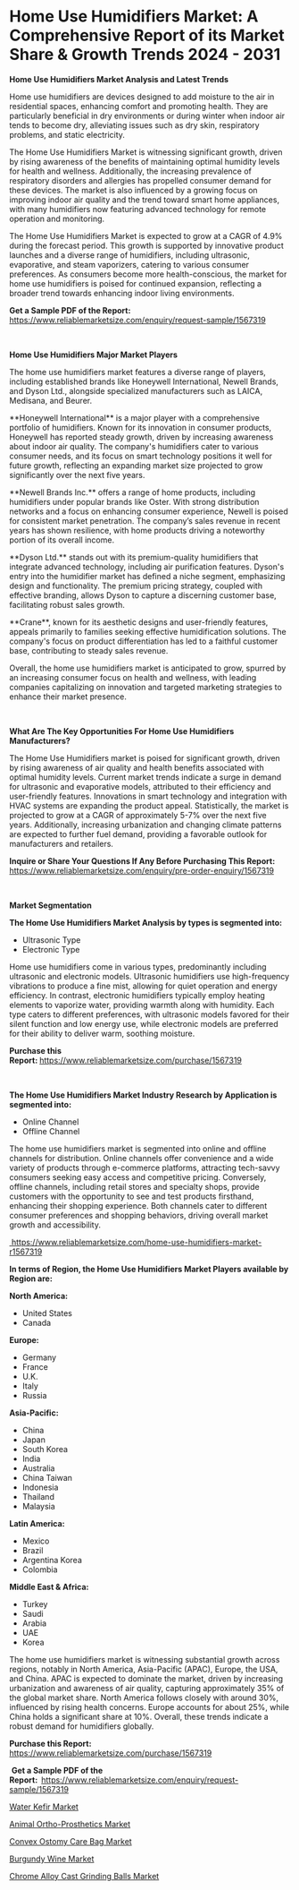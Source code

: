<p><h1>Home Use Humidifiers Market: A Comprehensive Report of its Market Share & Growth Trends 2024 - 2031</h1></p><p><strong>Home Use Humidifiers Market Analysis and Latest Trends</strong></p>
<p><p>Home use humidifiers are devices designed to add moisture to the air in residential spaces, enhancing comfort and promoting health. They are particularly beneficial in dry environments or during winter when indoor air tends to become dry, alleviating issues such as dry skin, respiratory problems, and static electricity.</p><p>The Home Use Humidifiers Market is witnessing significant growth, driven by rising awareness of the benefits of maintaining optimal humidity levels for health and wellness. Additionally, the increasing prevalence of respiratory disorders and allergies has propelled consumer demand for these devices. The market is also influenced by a growing focus on improving indoor air quality and the trend toward smart home appliances, with many humidifiers now featuring advanced technology for remote operation and monitoring.</p><p>The Home Use Humidifiers Market is expected to grow at a CAGR of 4.9% during the forecast period. This growth is supported by innovative product launches and a diverse range of humidifiers, including ultrasonic, evaporative, and steam vaporizers, catering to various consumer preferences. As consumers become more health-conscious, the market for home use humidifiers is poised for continued expansion, reflecting a broader trend towards enhancing indoor living environments.</p></p>
<p><strong>Get a Sample PDF of the Report:&nbsp;</strong> <a href="https://www.reliablemarketsize.com/enquiry/request-sample/1567319">https://www.reliablemarketsize.com/enquiry/request-sample/1567319</a></p>
<p>&nbsp;</p>
<p><strong>Home Use Humidifiers Major Market Players</strong></p>
<p><p>The home use humidifiers market features a diverse range of players, including established brands like Honeywell International, Newell Brands, and Dyson Ltd., alongside specialized manufacturers such as LAICA, Medisana, and Beurer.</p><p>**Honeywell International** is a major player with a comprehensive portfolio of humidifiers. Known for its innovation in consumer products, Honeywell has reported steady growth, driven by increasing awareness about indoor air quality. The company's humidifiers cater to various consumer needs, and its focus on smart technology positions it well for future growth, reflecting an expanding market size projected to grow significantly over the next five years.</p><p>**Newell Brands Inc.** offers a range of home products, including humidifiers under popular brands like Oster. With strong distribution networks and a focus on enhancing consumer experience, Newell is poised for consistent market penetration. The company’s sales revenue in recent years has shown resilience, with home products driving a noteworthy portion of its overall income.</p><p>**Dyson Ltd.** stands out with its premium-quality humidifiers that integrate advanced technology, including air purification features. Dyson's entry into the humidifier market has defined a niche segment, emphasizing design and functionality. The premium pricing strategy, coupled with effective branding, allows Dyson to capture a discerning customer base, facilitating robust sales growth.</p><p>**Crane**, known for its aesthetic designs and user-friendly features, appeals primarily to families seeking effective humidification solutions. The company's focus on product differentiation has led to a faithful customer base, contributing to steady sales revenue.</p><p>Overall, the home use humidifiers market is anticipated to grow, spurred by an increasing consumer focus on health and wellness, with leading companies capitalizing on innovation and targeted marketing strategies to enhance their market presence.</p></p>
<p>&nbsp;</p>
<p><strong>What Are The Key Opportunities For Home Use Humidifiers Manufacturers?</strong></p>
<p><p>The Home Use Humidifiers market is poised for significant growth, driven by rising awareness of air quality and health benefits associated with optimal humidity levels. Current market trends indicate a surge in demand for ultrasonic and evaporative models, attributed to their efficiency and user-friendly features. Innovations in smart technology and integration with HVAC systems are expanding the product appeal. Statistically, the market is projected to grow at a CAGR of approximately 5-7% over the next five years. Additionally, increasing urbanization and changing climate patterns are expected to further fuel demand, providing a favorable outlook for manufacturers and retailers.</p></p>
<p><strong>Inquire or Share Your Questions If Any Before Purchasing This Report:</strong> <a href="https://www.reliablemarketsize.com/enquiry/pre-order-enquiry/1567319">https://www.reliablemarketsize.com/enquiry/pre-order-enquiry/1567319</a></p>
<p>&nbsp;</p>
<p><strong>Market Segmentation</strong></p>
<p><strong>The Home Use Humidifiers Market Analysis by types is segmented into:</strong></p>
<p><ul><li>Ultrasonic Type</li><li>Electronic Type</li></ul></p>
<p><p>Home use humidifiers come in various types, predominantly including ultrasonic and electronic models. Ultrasonic humidifiers use high-frequency vibrations to produce a fine mist, allowing for quiet operation and energy efficiency. In contrast, electronic humidifiers typically employ heating elements to vaporize water, providing warmth along with humidity. Each type caters to different preferences, with ultrasonic models favored for their silent function and low energy use, while electronic models are preferred for their ability to deliver warm, soothing moisture.</p></p>
<p><strong>Purchase this Report:&nbsp;</strong><a href="https://www.reliablemarketsize.com/purchase/1567319">https://www.reliablemarketsize.com/purchase/1567319</a></p>
<p>&nbsp;</p>
<p><strong>The Home Use Humidifiers Market Industry Research by Application is segmented into:</strong></p>
<p><ul><li>Online Channel</li><li>Offline Channel</li></ul></p>
<p><p>The home use humidifiers market is segmented into online and offline channels for distribution. Online channels offer convenience and a wide variety of products through e-commerce platforms, attracting tech-savvy consumers seeking easy access and competitive pricing. Conversely, offline channels, including retail stores and specialty shops, provide customers with the opportunity to see and test products firsthand, enhancing their shopping experience. Both channels cater to different consumer preferences and shopping behaviors, driving overall market growth and accessibility.</p></p>
<p><a href="https://www.reliablemarketsize.com/home-use-humidifiers-market-r1567319">&nbsp;https://www.reliablemarketsize.com/home-use-humidifiers-market-r1567319</a></p>
<p><strong>In terms of Region, the Home Use Humidifiers Market Players available by Region are:</strong></p>
<p>
    <p> <strong> North America: </strong>
        <ul>
            <li>United States</li>
            <li>Canada</li>
        </ul>
        </p> 
    <p> <strong> Europe: </strong>
        <ul>
            <li>Germany</li>
            <li>France</li>
            <li>U.K.</li>
            <li>Italy</li>
            <li>Russia</li>
        </ul>
        </p> 
    <p> <strong> Asia-Pacific: </strong>
        <ul>
            <li>China</li>
            <li>Japan</li>
            <li>South Korea</li>
            <li>India</li>
            <li>Australia</li>
            <li>China Taiwan</li>
            <li>Indonesia</li>
            <li>Thailand</li>
            <li>Malaysia</li>
        </ul>
        </p> 
    <p> <strong> Latin America: </strong>
        <ul>
            <li>Mexico</li>
            <li>Brazil</li>
            <li>Argentina Korea</li>
            <li>Colombia</li>
        </ul>
        </p> 
    <p> <strong> Middle East & Africa: </strong>
        <ul>
            <li>Turkey</li>
            <li>Saudi</li>
            <li>Arabia</li>
            <li>UAE</li>
            <li>Korea</li>
        </ul>
    </p>
    </p>
<p><p>The home use humidifiers market is witnessing substantial growth across regions, notably in North America, Asia-Pacific (APAC), Europe, the USA, and China. APAC is expected to dominate the market, driven by increasing urbanization and awareness of air quality, capturing approximately 35% of the global market share. North America follows closely with around 30%, influenced by rising health concerns. Europe accounts for about 25%, while China holds a significant share at 10%. Overall, these trends indicate a robust demand for humidifiers globally.</p></p>
<p><strong>Purchase this Report: </strong><a href="https://www.reliablemarketsize.com/purchase/1567319">https://www.reliablemarketsize.com/purchase/1567319</a></p>
<p>&nbsp;<strong>Get a Sample PDF of the Report:&nbsp;&nbsp;</strong><a href="https://www.reliablemarketsize.com/enquiry/request-sample/1567319">https://www.reliablemarketsize.com/enquiry/request-sample/1567319</a></p>
<p><strong></strong></p>
<p><p><a href="https://www.linkedin.com/pulse/water-kefir-market-global-insights-sales-trends-2024-ke2ne?trackingId=8dkaQ2%2FORlCDwzOHM4L9KQ%3D%3D">Water Kefir Market</a></p><p><a href="https://github.com/RoccoManning/Market-Research-Report-List-7/blob/main/animal-ortho-prosthetics-market.md">Animal Ortho-Prosthetics Market</a></p><p><a href="https://medium.com/@princess568789/booming-convex-ostomy-care-bag-market-sector-market-analysis-and-growth-projections-till-2031-4bb6d27785cb">Convex Ostomy Care Bag Market</a></p><p><a href="https://www.linkedin.com/pulse/global-burgundy-wine-market-trends-innovations-forward-looking-jplye?trackingId=z%2F4cjXJ4Qp6%2FyTr3clGchw%3D%3D">Burgundy Wine Market</a></p><p><a href="https://medium.com/@princess568789/mapping-the-chrome-alloy-cast-grinding-balls-market-trends-challenges-and-breakthroughs-2024-2bbbccbc9e3d?postPublishedType=repub">Chrome Alloy Cast Grinding Balls Market</a></p></p>